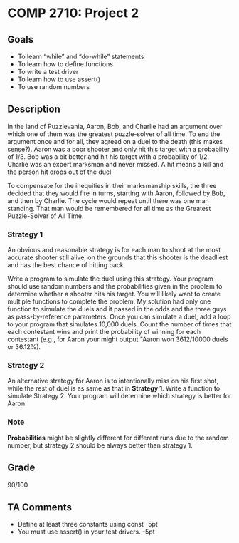 # COMP 2710: Project 2

## Goals
- To learn “while” and “do-while” statements
- To learn how to define functions
- To write a test driver
- To learn how to use assert()
- To use random numbers

## Description
In the land of Puzzlevania, Aaron, Bob, and Charlie had an argument over which one of them was the greatest puzzle-solver of all time. To end the argument once and for all, they agreed on a duel to the death (this makes sense?). Aaron was a poor shooter and only hit this target with a probability of 1/3. Bob was a bit better and hit his target with a probability of 1/2. Charlie was an expert marksman and never missed. A hit means a kill and the person hit drops out of the duel.

To compensate for the inequities in their marksmanship skills, the three decided that they would fire in turns, starting with Aaron, followed by Bob, and then by Charlie. The cycle would repeat until there was one man standing. That man would be remembered for all time as the Greatest Puzzle-Solver of All Time.

### Strategy 1
An obvious and reasonable strategy is for each man to shoot at the most accurate shooter still alive, on the grounds that this shooter is the deadliest and has the best chance of hitting back.

Write a program to simulate the duel using this strategy. Your program should use random numbers and the probabilities given in the problem to determine whether a shooter hits his target. You will likely want to create multiple functions to complete the problem. My solution had only one function to simulate the duels and it passed in the odds and the three guys as pass-by-reference parameters. Once you can simulate a duel, add a loop to your program that simulates 10,000 duels. Count the number of times that each contestant wins and print the probability of winning for each contestant (e.g., for Aaron your might output "Aaron won 3612/10000 duels or 36.12%).

### Strategy 2
An alternative strategy for Aaron is to intentionally miss on his first shot, while the rest of duel is as same as that in **Strategy 1**. Write a function to simulate Strategy 2. Your program will determine which strategy is better for Aaron.

### Note
**Probabilities** might be slightly different for different runs due to the random number, but strategy 2 should be always better than strategy 1.

## Grade
90/100

## TA Comments
+ Define at least three constants using const -5pt
+ You must use assert() in your test drivers. -5pt

